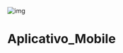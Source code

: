 ![img](https://logodownload.org/wp-content/uploads/2014/09/google-logo-0-100x100.png)
# Aplicativo_Mobile
